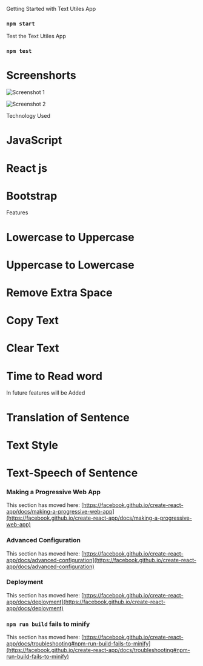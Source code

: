 Getting Started with  Text Utiles App
### `npm start`

Test the Text Utiles App
### `npm test`

# Screenshorts
![Screenshot 1](https://user-images.githubusercontent.com/111180448/221345505-c31fff45-863f-4b5f-92e5-37aa9de77ece.png)

![Screenshot 2](https://user-images.githubusercontent.com/111180448/221345511-e3ab536a-f830-4791-a52f-dcb9a2d7553c.png)

Technology Used
# JavaScript
# React js
# Bootstrap

Features

# Lowercase to Uppercase
# Uppercase to Lowercase
# Remove Extra Space
# Copy Text 
# Clear Text
# Time to Read word 

In future features will be Added
# Translation of Sentence
# Text Style 
# Text-Speech of Sentence


### Making a Progressive Web App

This section has moved here: [https://facebook.github.io/create-react-app/docs/making-a-progressive-web-app](https://facebook.github.io/create-react-app/docs/making-a-progressive-web-app)

### Advanced Configuration

This section has moved here: [https://facebook.github.io/create-react-app/docs/advanced-configuration](https://facebook.github.io/create-react-app/docs/advanced-configuration)

### Deployment

This section has moved here: [https://facebook.github.io/create-react-app/docs/deployment](https://facebook.github.io/create-react-app/docs/deployment)

### `npm run build` fails to minify

This section has moved here: [https://facebook.github.io/create-react-app/docs/troubleshooting#npm-run-build-fails-to-minify](https://facebook.github.io/create-react-app/docs/troubleshooting#npm-run-build-fails-to-minify)
